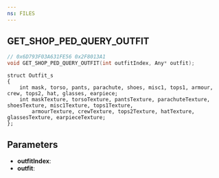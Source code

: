```yaml
---
ns: FILES
---
```

## GET_SHOP_PED_QUERY_OUTFIT

```c
// 0x6D793F03A631FE56 0x2F8013A1
void GET_SHOP_PED_QUERY_OUTFIT(int outfitIndex, Any* outfit);
```

```
struct Outfit_s  
{  
	int mask, torso, pants, parachute, shoes, misc1, tops1, armour, crew, tops2, hat, glasses, earpiece;  
	int maskTexture, torsoTexture, pantsTexture, parachuteTexture, shoesTexture, misc1Texture, tops1Texture,   
		armourTexture, crewTexture, tops2Texture, hatTexture, glassesTexture, earpieceTexture;  
};  
```

## Parameters
* **outfitIndex**: 
* **outfit**: 

